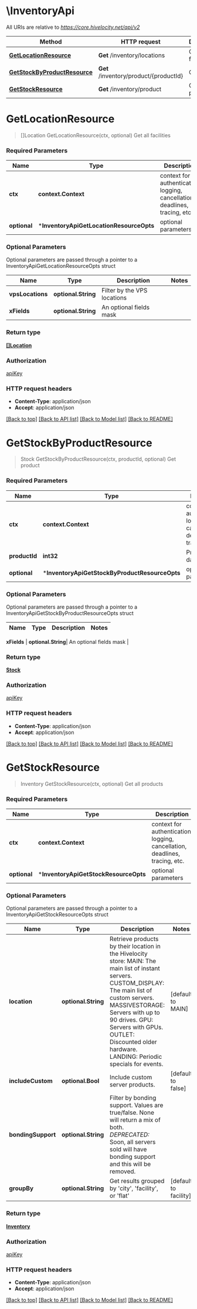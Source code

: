 # \InventoryApi

All URIs are relative to *https://core.hivelocity.net/api/v2*

Method | HTTP request | Description
------------- | ------------- | -------------
[**GetLocationResource**](InventoryApi.md#GetLocationResource) | **Get** /inventory/locations | Get all facilities
[**GetStockByProductResource**](InventoryApi.md#GetStockByProductResource) | **Get** /inventory/product/{productId} | Get product
[**GetStockResource**](InventoryApi.md#GetStockResource) | **Get** /inventory/product | Get all products


# **GetLocationResource**
> []Location GetLocationResource(ctx, optional)
Get all facilities

### Required Parameters

Name | Type | Description  | Notes
------------- | ------------- | ------------- | -------------
 **ctx** | **context.Context** | context for authentication, logging, cancellation, deadlines, tracing, etc.
 **optional** | ***InventoryApiGetLocationResourceOpts** | optional parameters | nil if no parameters

### Optional Parameters
Optional parameters are passed through a pointer to a InventoryApiGetLocationResourceOpts struct

Name | Type | Description  | Notes
------------- | ------------- | ------------- | -------------
 **vpsLocations** | **optional.String**| Filter by the VPS locations | 
 **xFields** | **optional.String**| An optional fields mask | 

### Return type

[**[]Location**](Location.md)

### Authorization

[apiKey](../README.md#apiKey)

### HTTP request headers

 - **Content-Type**: application/json
 - **Accept**: application/json

[[Back to top]](#) [[Back to API list]](../README.md#documentation-for-api-endpoints) [[Back to Model list]](../README.md#documentation-for-models) [[Back to README]](../README.md)

# **GetStockByProductResource**
> Stock GetStockByProductResource(ctx, productId, optional)
Get product

### Required Parameters

Name | Type | Description  | Notes
------------- | ------------- | ------------- | -------------
 **ctx** | **context.Context** | context for authentication, logging, cancellation, deadlines, tracing, etc.
  **productId** | **int32**| Product database ID | 
 **optional** | ***InventoryApiGetStockByProductResourceOpts** | optional parameters | nil if no parameters

### Optional Parameters
Optional parameters are passed through a pointer to a InventoryApiGetStockByProductResourceOpts struct

Name | Type | Description  | Notes
------------- | ------------- | ------------- | -------------

 **xFields** | **optional.String**| An optional fields mask | 

### Return type

[**Stock**](Stock.md)

### Authorization

[apiKey](../README.md#apiKey)

### HTTP request headers

 - **Content-Type**: application/json
 - **Accept**: application/json

[[Back to top]](#) [[Back to API list]](../README.md#documentation-for-api-endpoints) [[Back to Model list]](../README.md#documentation-for-models) [[Back to README]](../README.md)

# **GetStockResource**
> Inventory GetStockResource(ctx, optional)
Get all products

### Required Parameters

Name | Type | Description  | Notes
------------- | ------------- | ------------- | -------------
 **ctx** | **context.Context** | context for authentication, logging, cancellation, deadlines, tracing, etc.
 **optional** | ***InventoryApiGetStockResourceOpts** | optional parameters | nil if no parameters

### Optional Parameters
Optional parameters are passed through a pointer to a InventoryApiGetStockResourceOpts struct

Name | Type | Description  | Notes
------------- | ------------- | ------------- | -------------
 **location** | **optional.String**| Retrieve products by their location in the Hivelocity store:   MAIN: The main list of instant servers. CUSTOM_DISPLAY: The main list of custom servers. MASSIVESTORAGE: Servers with up to 90 drives. GPU: Servers with GPUs. OUTLET: Discounted older hardware. LANDING: Periodic specials for events. | [default to MAIN]
 **includeCustom** | **optional.Bool**| Include custom server products. | [default to false]
 **bondingSupport** | **optional.String**| Filter by bonding support. Values are true/false. None will return a mix of both. *DEPRECATED:* Soon, all servers sold will have bonding support and this will be removed. | 
 **groupBy** | **optional.String**| Get results grouped by &#39;city&#39;, &#39;facility&#39;, or &#39;flat&#39; | [default to facility]

### Return type

[**Inventory**](Inventory.md)

### Authorization

[apiKey](../README.md#apiKey)

### HTTP request headers

 - **Content-Type**: application/json
 - **Accept**: application/json

[[Back to top]](#) [[Back to API list]](../README.md#documentation-for-api-endpoints) [[Back to Model list]](../README.md#documentation-for-models) [[Back to README]](../README.md)


